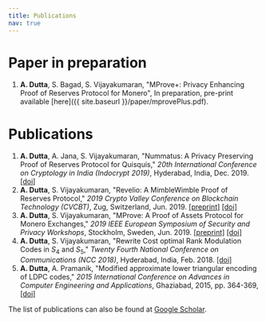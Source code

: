 ```yaml
---
title: Publications
nav: true
---
```

# Paper in preparation
1. **A. Dutta**, S. Bagad, S. Vijayakumaran, "MProve+: Privacy Enhancing Proof of Reserves Protocol for Monero", In preparation, pre-print available [here]({{ site.baseurl }}/paper/mprovePlus.pdf).
# Publications
  1. **A. Dutta**, A. Jana, S. Vijayakumaran, "Nummatus: A Privacy Preserving Proof of Reserves Protocol for Quisquis," *20th International Conference on Cryptology in India (Indocrypt 2019)*, Hyderabad, India, Dec. 2019. [[doi]](https://doi.org/10.1007/978-3-030-35423-7_10)
  1. **A. Dutta**, S. Vijayakumaran, "Revelio: A MimbleWimble Proof of Reserves Protocol," *2019 Crypto Valley Conference on Blockchain Technology (CVCBT)*, Zug, Switzerland, Jun. 2019. [[preprint]](https://eprint.iacr.org/2019/684) [[doi]](https://doi.org/10.1109/CVCBT.2019.000-5)
  1. **A. Dutta**, S. Vijayakumaran, "MProve: A Proof of Assets Protocol for Monero Exchanges," *2019 IEEE European Symposium of Security and Privacy Workshops*, Stockholm, Sweden, Jun. 2019. [[preprint]](https://eprint.iacr.org/2018/1210) [[doi]](https://doi.org/10.1109/EuroSPW.2019.00043)
  1. **A. Dutta**, S. Vijayakumaran, "Rewrite Cost optimal Rank Modulation Codes in $S_4$ and $S_5$," *Twenty Fourth National Conference on Communications (NCC 2018)*, Hyderabad, India, Feb. 2018. [[doi]](https://doi.org/10.1109/NCC.2018.8600115)
  1. **A. Dutta**, A. Pramanik, "Modified approximate lower triangular encoding of LDPC codes," *2015 International Conference on Advances in Computer Engineering and Applications*, Ghaziabad, 2015, pp. 364-369, [[doi]](https://doi.org/10.1109/ICACEA.2015.7164731)

The list of publications can also be found at [Google Scholar](https://scholar.google.com/citations?user=Ql795agAAAAJ&hl=en).  

